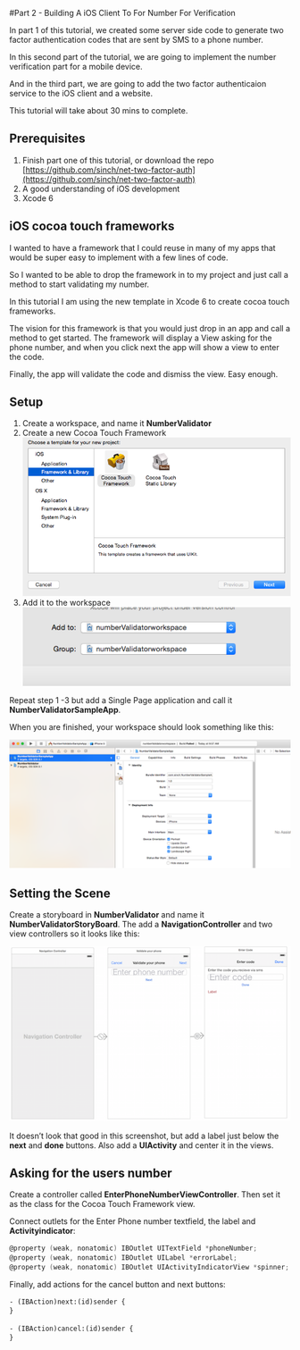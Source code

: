 #Part 2 - Building A iOS Client To For Number For Verification

In part 1 of this tutorial, we created some server side code to generate two factor authentication codes that are sent by SMS to a phone number. 

In this second part of the tutorial, we are going to implement the number verification part for a mobile device. 

And in the third part, we are going to add the two factor authenticaion service to the iOS client and a website. 

This tutorial will take about 30 mins to complete. 

## Prerequisites
1. Finish part one of this tutorial, or download the repo [https://github.com/sinch/net-two-factor-auth](https://github.com/sinch/net-two-factor-auth)
2. A good understanding of iOS development
3. Xcode 6

## iOS cocoa touch frameworks 

I wanted to have a framework that I could reuse in many of my apps that would be super easy to implement with a few lines of code. 

So I wanted to be able to drop the framework in to my project and just call a method to start validating my number.

In this tutorial I am using the new template in Xcode 6 to create cocoa touch frameworks.

The vision for this framework is that you would just drop in an app and call a method to get started. The framework will display a View asking for the phone number, and when you click next the app will show a view to enter the code. 

Finally, the app will validate the code and dismiss the view. Easy enough.

## Setup
1. Create a workspace, and name it **NumberValidator**
2. Create a new Cocoa Touch Framework ![Cocoa Touch Framework](images/part2/createproject.png)
3. Add it to the workspace ![iOS workspace](images/part2/addtoworkspace.png)

Repeat step 1 -3 but add a Single Page application and call it **NumberValidatorSampleApp**.

When you are finished, your workspace should look something like this:

![finished workspace](images/part2/workspace_finished.png)

## Setting the Scene
Create a storyboard in **NumberValidator** and name it **NumberValidatorStoryBoard**. The add a **NavigationController** and two view controllers so it looks like this:

![storyboard](images/part2/storyboard.png)

It doesn’t look that good in this screenshot, but add a label just below the **next** and **done** buttons. Also add a **UIActivity** and center it in the views.

## Asking for the users number
Create a controller called **EnterPhoneNumberViewController**. Then set it as the class for the Cocoa Touch Framework view. 

Connect outlets for the Enter Phone number textfield, the label and **Activityindicator**:

```objectivec
@property (weak, nonatomic) IBOutlet UITextField *phoneNumber;
@property (weak, nonatomic) IBOutlet UILabel *errorLabel;
@property (weak, nonatomic) IBOutlet UIActivityIndicatorView *spinner;

```

Finally, add actions for the cancel button and next buttons:

```
- (IBAction)next:(id)sender {
}

- (IBAction)cancel:(id)sender {
}
```